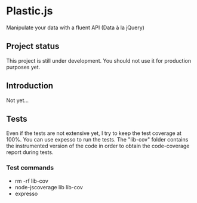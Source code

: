 # Plastic.js

Manipulate your data with a fluent API (Data à la jQuery)

## Project status

This project is still under development. You should not use it for production purposes yet.

## Introduction

Not yet...

## Tests

Even if the tests are not extensive yet, I try to keep the test coverage at 100%.
You can use expesso to run the tests. The "lib-cov" folder contains the instrumented
version of the code in order to obtain the code-coverage report during tests.

### Test commands
- rm -rf lib-cov
- node-jscoverage lib lib-cov
- expresso